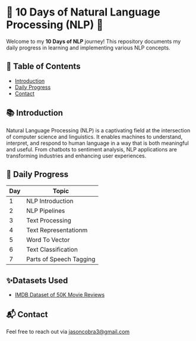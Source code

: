 

# 🌟 10 Days of Natural Language Processing (NLP) 🌟

Welcome to my **10 Days of NLP** journey! This repository documents my daily progress in learning and implementing various NLP concepts.

## 📑 Table of Contents
- [Introduction](#introduction)
- [Daily Progress](#daily-progress)
- [Contact](#contact)

## 📚 Introduction

Natural Language Processing (NLP) is a captivating field at the intersection of computer science and linguistics. It enables machines to understand, interpret, and respond to human language in a way that is both meaningful and useful. From chatbots to sentiment analysis, NLP applications are transforming industries and enhancing user experiences.



## 📆 Daily Progress

| Day | Topic                           |
| --- | ------------------------------- |
| 1   | NLP Introduction                |
| 2   | NLP Pipelines                   |
| 3   | Text Processing                 |
| 4   | Text Representationm            |
| 5   | Word To Vector                  |
| 6   | Text Classification             |
| 7   | Parts of Speech Tagging         |



## ✨Datasets Used
- [IMDB Dataset of 50K Movie Reviews](https://www.kaggle.com/datasets/lakshmi25npathi/imdb-dataset-of-50k-movie-reviews)


## 📬 Contact

Feel free to reach out via [jasoncobra3@gmail.com](mailto:jasoncobra3@gmail.com)

